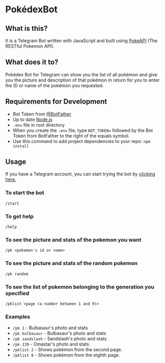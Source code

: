# PokédexBot
## What is this?
It is a Telegram Bot written with JavaScript and built using [PokeAPI](https://pokeapi.co/) (The RESTful Pokemon API).
## What does it to?
Pokédex Bot for Telegram can show you the list of all pokémon and give you the picture and description of that pokémon in return for you to enter the ID or name of the pokémon you requested.
## Requirements for Development
 - Bot Token from [@BotFather](https://t.me/BotFather)
 - Up to date [Node.js](https://nodejs.org/en/)
 - `.env` file in root directory
 - When you create the `.env` file, type `BOT_TOKEN=` followed by the Bot Token from BotFather to the right of the equals symbol.
 - Use this command to add project dependencies to your repo: 
 `npm install`
## Usage
If you have a Telegram account, you can start trying the bot by [clicking here.](https://t.me/rotompokedex_bot)
### To start the bot
    /start
### To get help
    /help
### To see the picture and stats of the pokemon you want
    /pk <pokemon's id or name>
### To see the picture and stats of the random pokemon
    /pk random
### To see the list of pokemon belonging to the generation you specified
    /pklist <page (a number between 1 and 9)>
### Examples
 - `/pk 1` - Bulbasaur's photo and stats
 - `/pk bulbasaur` - Bulbasaur's photo and stats
 - `/pk sandslash` - Sandslash's photo and stats
 - `/pk 139` - Omastar's photo and stats
 - `/pklist 2` - Shows pokémon from the second page.
 - `/pklist 8` - Shows pokémon from the eighth page.
